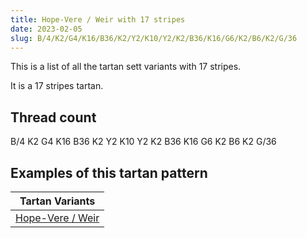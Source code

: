 ```yaml
---
title: Hope-Vere / Weir with 17 stripes
date: 2023-02-05
slug: B/4/K2/G4/K16/B36/K2/Y2/K10/Y2/K2/B36/K16/G6/K2/B6/K2/G/36
---
```

This is a list of all the tartan sett variants with 17 stripes.

It is a 17 stripes tartan.


## Thread count
B/4 K2 G4 K16 B36 K2 Y2 K10 Y2 K2 B36 K16 G6 K2 B6 K2 G/36

## Examples of this tartan pattern

| Tartan Variants |
|---------------|
| [Hope-Vere / Weir](/variants/b/4/k2/g4/k16/b36/k2/y2/k10/y2/k2/b36/k16/g6/k2/b6/k2/g/36-b304080-g008000-k000000-yf0c000)||
